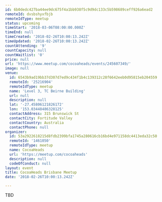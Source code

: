 ```yaml
---
id: 6b0dedc427ba44ee9dc675f4a1bb938f5c9d9dc133c5b598689ceff926a6ead2
remoteId: dvsbshyxfbjb
remoteIdType: meetup
status: upcoming
timeStart: '2018-03-06T08:00:00.000Z'
timeEnd: null
timeCreated: '2018-02-26T10:00:13.242Z'
timeUpdated: '2018-02-26T10:00:13.242Z'
countAttending: '9'
countCapacity: null
countWaitlist: '0'
price: null
url: 'https://www.meetup.com/cocoaheads/events/245607349/'
image: null
venue:
  id: 6543b9ad19bb37d307d7ed9c434f1b4c139312c28f6642eeb0d95815eb204559
  remoteId: '25216904'
  remoteIdType: meetup
  name: 'Level 3, TC Beirne Building'
  url: null
  description: null
  lat: '-27.45806121826172'
  lon: '153.03448486328125'
  contactAddress: 315 Brunswick St
  contactCity: Fortitude Valley
  contactCountry: Australia
  contactPhone: null
organizer:
  id: 53a2922618215d8fdb2399bfa1745a280616cb16bd4e971158dc4413eda32c50
  remoteId: '1461050'
  remoteIdType: meetup
  name: CocoaHeads
  url: 'https://meetup.com/cocoaheads'
  description: null
  codeOfConduct: null
layout: event
title: CocoaHeads Brisbane Meetup
date: '2018-02-26T10:00:13.242Z'

---
```

<p>TBD</p>
